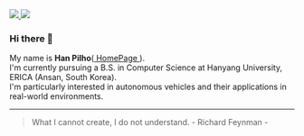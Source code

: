 <a href="https://www.linkedin.com/in/pilho-han-0965b0211" target="_blank">
  <img src="https://img.shields.io/badge/LinkedIn-0A66C2?style=flat&logo=LinkedIn&logoColor=ffffff"/>
</a>
<a href="mailto:hanfeelhoo@gmail.com" target="_blank">
  <img src="https://img.shields.io/badge/hanfeelhoo@gmail.com-EA4335?style=flat&logo=Gmail&logoColor=ffffff"/>
</a>

### Hi there 👋

My name is **Han Pilho**(<a href="https://phan.kr" target="_blank">
 HomePage
</a>).<br>
I'm currently pursuing a B.S. in Computer Science at Hanyang University, ERICA (Ansan, South Korea).  
I'm particularly interested in autonomous vehicles and their applications in real-world environments.

<hr>

> What I cannot create, I do not understand. - Richard Feynman -
